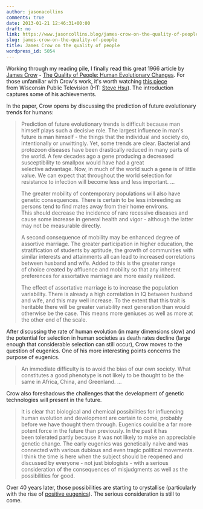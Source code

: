 ```yaml
---
author: jasonacollins
comments: true
date: 2013-01-21 12:46:31+00:00
draft: no
link: https://www.jasoncollins.blog/james-crow-on-the-quality-of-people/
slug: james-crow-on-the-quality-of-people
title: James Crow on the quality of people
wordpress_id: 5054
---
```


Working through my reading pile, I finally read this great 1966 article by [James Crow](http://en.wikipedia.org/wiki/James_F._Crow) - [The Quality of People: Human Evolutionary Changes](https://doi.org/10.2307/1293666). For those unfamiliar with Crow's work, it's worth watching [this piece](http://video.wpt2.org/video/1811393836) from Wisconsin Public Television (HT: [Steve Hsu](http://infoproc.blogspot.com.au/2012/01/jim-crow-colloquium.html)). The introduction captures some of his achievements.

In the paper, Crow opens by discussing the prediction of future evolutionary trends for humans:


<blockquote>Prediction of future evolutionary trends is difficult because man himself plays such a decisive role. The largest influence in man's future is man himself - the things that the individual and society do, intentionally or unwittingly. Yet, some trends are clear. Bacterial and protozoon diseases have been drastically reduced in many parts of the world. A few decades ago a gene producing a decreased susceptibility to smallpox would have had a great selective advantage. Now, in much of the world such a gene is of little value. We can expect that throughout the world selection for resistance to infection will become less and less important. ...

The greater mobility of contemporary populations will also have genetic consequences. There is certain to be less inbreeding as persons tend to find mates away from their home environs. This should decrease the incidence of rare recessive diseases and cause some increase in general health and vigor - although the latter may not be measurable directly.

A second consequence of mobility may be enhanced degree of assortive marriage. The greater participation in higher education, the stratification of students by aptitude, the growth of communities with similar interests and attainments all can lead to increased correlations between husband and wife. Added to this is the greater range of choice created by affluence and mobility so that any inherent preferences for assortative marriage are more easily realized.

The effect of assortative marriage is to increase the population variability. There is already a high correlation in IQ between husband and wife, and this may well increase. To the extent that this trait is heritable there will be greater variability next generation than would otherwise be the case. This means more geniuses as well as more at the other end of the scale.</blockquote>


After discussing the rate of human evolution (in many dimensions slow) and the potential for selection in human societies as death rates decline (large enough that considerable selection can still occur), Crow moves to the question of eugenics. One of his more interesting points concerns the purpose of eugenics.


<blockquote>An immediate difficulty is to avoid the bias of our own society. What constitutes a good phenotype is not likely to be thought to be the same in Africa, China, and Greenland. ...</blockquote>


Crow also foreshadows the challenges that the development of genetic technologies will present in the future.


<blockquote>It is clear that biological and chemical possibilities for influencing human evolution and development are certain to come, probably before we have thought them through. Eugenics could be a far more potent force in the future than previously. In the past it has been tolerated partly because it was not likely to make an appreciable genetic change. The early eugenics was genetically naive and was connected with various dubious and even tragic political movements. I think the time is here when the subject should be reopened and discussed by everyone - not just biologists - with a serious consideration of the consequences of misjudgments as well as the possibilities for good.</blockquote>


Over 40 years later, those possibilities are starting to crystallise (particularly with the rise of [positive eugenics](https://www.jasoncollins.blog/positive-eugenics/)). The serious consideration is still to come.
